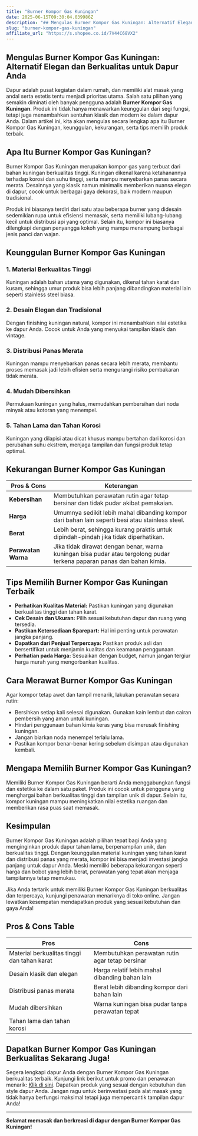 ```yaml
---
title: "Burner Kompor Gas Kuningan"
date: 2025-06-15T09:30:04.039986Z
description: "## Mengulas Burner Kompor Gas Kuningan: Alternatif Elegan dan Berkualitas untuk Dapur Anda..."
slug: "burner-kompor-gas-kuningan"
affiliate_url: "https://s.shopee.co.id/7V44C68VX2"
---
```

## Mengulas Burner Kompor Gas Kuningan: Alternatif Elegan dan Berkualitas untuk Dapur Anda

Dapur adalah pusat kegiatan dalam rumah, dan memiliki alat masak yang andal serta estetis tentu menjadi prioritas utama. Salah satu pilihan yang semakin diminati oleh banyak pengguna adalah **Burner Kompor Gas Kuningan**. Produk ini tidak hanya menawarkan keunggulan dari segi fungsi, tetapi juga menambahkan sentuhan klasik dan modern ke dalam dapur Anda. Dalam artikel ini, kita akan mengulas secara lengkap apa itu Burner Kompor Gas Kuningan, keunggulan, kekurangan, serta tips memilih produk terbaik.

## Apa Itu Burner Kompor Gas Kuningan?

Burner Kompor Gas Kuningan merupakan kompor gas yang terbuat dari bahan kuningan berkualitas tinggi. Kuningan dikenal karena ketahanannya terhadap korosi dan suhu tinggi, serta mampu menyebarkan panas secara merata. Desainnya yang klasik namun minimalis memberikan nuansa elegan di dapur, cocok untuk berbagai gaya dekorasi, baik modern maupun tradisional.

Produk ini biasanya terdiri dari satu atau beberapa burner yang didesain sedemikian rupa untuk efisiensi memasak, serta memiliki lubang-lubang kecil untuk distribusi api yang optimal. Selain itu, kompor ini biasanya dilengkapi dengan penyangga kokoh yang mampu menampung berbagai jenis panci dan wajan.

## Keunggulan Burner Kompor Gas Kuningan

### 1. Material Berkualitas Tinggi
Kuningan adalah bahan utama yang digunakan, dikenal tahan karat dan kusam, sehingga umur produk bisa lebih panjang dibandingkan material lain seperti stainless steel biasa.

### 2. Desain Elegan dan Tradisional
Dengan finishing kuningan natural, kompor ini menambahkan nilai estetika ke dapur Anda. Cocok untuk Anda yang menyukai tampilan klasik dan vintage.

### 3. Distribusi Panas Merata
Kuningan mampu menyebarkan panas secara lebih merata, membantu proses memasak jadi lebih efisien serta mengurangi risiko pembakaran tidak merata.

### 4. Mudah Dibersihkan
Permukaan kuningan yang halus, memudahkan pembersihan dari noda minyak atau kotoran yang menempel.

### 5. Tahan Lama dan Tahan Korosi
Kuningan yang dilapisi atau dicat khusus mampu bertahan dari korosi dan perubahan suhu ekstrem, menjaga tampilan dan fungsi produk tetap optimal.

## Kekurangan Burner Kompor Gas Kuningan

| **Pros & Cons** | **Keterangan** |
|------------------|----------------|
| **Kebersihan** | Membutuhkan perawatan rutin agar tetap bersinar dan tidak pudar akibat pemakaian. |
| **Harga** | Umumnya sedikit lebih mahal dibanding kompor dari bahan lain seperti besi atau stainless steel. |
| **Berat** | Lebih berat, sehingga kurang praktis untuk dipindah-pindah jika tidak diperhatikan. |
| **Perawatan Warna** | Jika tidak dirawat dengan benar, warna kuningan bisa pudar atau tergolong pudar terkena paparan panas dan bahan kimia. |

## Tips Memilih Burner Kompor Gas Kuningan Terbaik

- **Perhatikan Kualitas Material:** Pastikan kuningan yang digunakan berkualitas tinggi dan tahan karat.
- **Cek Desain dan Ukuran:** Pilih sesuai kebutuhan dapur dan ruang yang tersedia.
- **Pastikan Ketersediaan Sparepart:** Hal ini penting untuk perawatan jangka panjang.
- **Dapatkan dari Penjual Terpercaya:** Pastikan produk asli dan bersertifikat untuk menjamin kualitas dan keamanan penggunaan.
- **Perhatian pada Harga:** Sesuaikan dengan budget, namun jangan tergiur harga murah yang mengorbankan kualitas.

## Cara Merawat Burner Kompor Gas Kuningan

Agar kompor tetap awet dan tampil menarik, lakukan perawatan secara rutin:

- Bersihkan setiap kali selesai digunakan. Gunakan kain lembut dan cairan pembersih yang aman untuk kuningan.
- Hindari penggunaan bahan kimia keras yang bisa merusak finishing kuningan.
- Jangan biarkan noda menempel terlalu lama.
- Pastikan kompor benar-benar kering sebelum disimpan atau digunakan kembali.

## Mengapa Memilih Burner Kompor Gas Kuningan?

Memiliki Burner Kompor Gas Kuningan berarti Anda menggabungkan fungsi dan estetika ke dalam satu paket. Produk ini cocok untuk pengguna yang menghargai bahan berkualitas tinggi dan tampilan unik di dapur. Selain itu, kompor kuningan mampu meningkatkan nilai estetika ruangan dan memberikan rasa puas saat memasak.

## Kesimpulan

Burner Kompor Gas Kuningan adalah pilihan tepat bagi Anda yang menginginkan produk dapur tahan lama, berpenampilan unik, dan berkualitas tinggi. Dengan keunggulan material kuningan yang tahan karat dan distribusi panas yang merata, kompor ini bisa menjadi investasi jangka panjang untuk dapur Anda. Meski memiliki beberapa kekurangan seperti harga dan bobot yang lebih berat, perawatan yang tepat akan menjaga tampilannya tetap memukau.

Jika Anda tertarik untuk memiliki Burner Kompor Gas Kuningan berkualitas dan terpercaya, kunjungi penawaran menariknya di toko online. Jangan lewatkan kesempatan mendapatkan produk yang sesuai kebutuhan dan gaya Anda!

## Pros & Cons Table

| **Pros** | **Cons** |
| --- | --- |
| Material berkualitas tinggi dan tahan karat | Membutuhkan perawatan rutin agar tetap bersinar |
| Desain klasik dan elegan | Harga relatif lebih mahal dibanding bahan lain |
| Distribusi panas merata | Berat lebih dibanding kompor dari bahan lain |
| Mudah dibersihkan | Warna kuningan bisa pudar tanpa perawatan tepat |
| Tahan lama dan tahan korosi | |

## Dapatkan Burner Kompor Gas Kuningan Berkualitas Sekarang Juga!

Segera lengkapi dapur Anda dengan Burner Kompor Gas Kuningan berkualitas terbaik. Kunjungi link berikut untuk promo dan penawaran menarik: [Klik di sini](https://s.shopee.co.id/7V44C68VX2). Dapatkan produk yang sesuai dengan kebutuhan dan style dapur Anda. Jangan ragu untuk berinvestasi pada alat masak yang tidak hanya berfungsi maksimal tetapi juga mempercantik tampilan dapur Anda!

---

**Selamat memasak dan berkreasi di dapur dengan Burner Kompor Gas Kuningan!**
